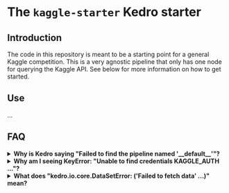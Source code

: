 # The `kaggle-starter` Kedro starter

## Introduction

The code in this repository is meant to be a starting point for a general Kaggle competition. This is a very agnostic pipeline that only has one node for querying the Kaggle API. See below for more information on how to get started.

## Use

...

## FAQ

<details>
<summary style="font-weight: bold"> Why is Kedro saying "Failed to find the pipeline named '__default__'"? </summary>

By design, there is no default pipeline in this starter. To run the API query pipeline, run `kedro run --pipeline api_query`. 

When adding pipelines be sure to exclude `api_query` so you don't pull from the Kaggle dataset every time your `__default__` pipeline runs.

</details>

<details>
<summary style="font-weight: bold"> Why am I seeing KeyError: "Unable to find credentials KAGGLE_AUTH ..."? </summary>

You forgot to add your `credentials.yml`. Add a file to `conf/local/` with your username and Kaggle key in the following format:

```yaml
KAGGLE_AUTH:
  - <my_username>
  - <my_kaggle_key>
```

Be sure to never commit this file to Github! Your Kaggle key is a secret and should be protected.

</details>

<details>
<summary style="font-weight: bold"> What does "kedro.io.core.DataSetError: ('Failed to fetch data' ...)" mean? </summary>

You need to specify an `id` and `filename` in the `url` field of your `kaggle_api` catalog entry.

</details>
